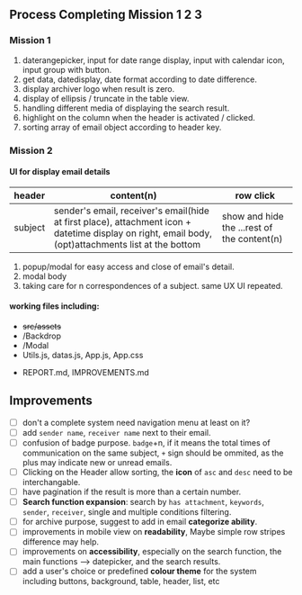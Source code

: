 ## Process Completing Mission 1 2 3

### Mission 1
1. daterangepicker, input for date range display, input with calendar icon, input group with button.
2. get data, datedisplay, date format according to date difference.
3. display archiver logo when result is zero.
4. display of ellipsis / truncate in the table view.
5. handling different media of displaying the search result.
6. highlight on the column when the header is activated / clicked.
7. sorting array of email object according to header key.

### Mission 2

#### UI for display email details

header | content(n) | row click
------ | ---------- | ---------
subject | sender's email, receiver's email(hide at first place), attachment icon + datetime display on right, email body, (opt)attachments list at the bottom | show and hide the ...rest of the content(n)
1. popup/modal for easy access and close of email's detail.
2. modal body
3. taking care for n correspondences of a subject. same UX UI repeated.


#### working files including:
* ~~src/assets~~
* /Backdrop
* /Modal
* Utils.js, datas.js, App.js, App.css
- REPORT.md, IMPROVEMENTS.md


## Improvements
- [ ] don't a complete system need navigation menu at least on it?
- [ ] add `sender name`, `receiver name` next to their email.
- [ ] confusion of badge purpose. `badge`+n, if it means the total times of communication on the same subject, `+` sign should be ommited, as the plus may indicate new or unread emails.
- [ ] Clicking on the Header allow sorting, the **icon** of `asc` and `desc` need to be interchangable.
- [ ] have pagination if the result is more than a certain number.
- [ ] **Search function expansion**: search by `has attachment`, `keywords`, `sender`, `receiver`, single and multiple conditions filtering.
- [ ] for archive purpose, suggest to add in email **categorize ability**. 
- [ ] improvements in mobile view on **readability**, Maybe simple row stripes difference may help.
- [ ] improvements on **accessibility**, especially on the search function, the main functions --> datepicker, and the search results.
- [ ] add a user's choice or predefined **colour theme** for the system including buttons, background, table, header, list, etc